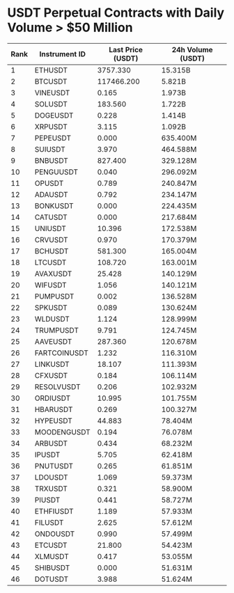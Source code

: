 # USDT Perpetual Contracts with Daily Volume > $50 Million

| Rank | Instrument ID | Last Price (USDT) | 24h Volume (USDT) |
|------|---------------|-------------------|-------------------|
| 1 | ETHUSDT | 3757.330 | 15.315B |
| 2 | BTCUSDT | 117466.200 | 5.821B |
| 3 | VINEUSDT | 0.165 | 1.973B |
| 4 | SOLUSDT | 183.560 | 1.722B |
| 5 | DOGEUSDT | 0.228 | 1.414B |
| 6 | XRPUSDT | 3.115 | 1.092B |
| 7 | PEPEUSDT | 0.000 | 635.400M |
| 8 | SUIUSDT | 3.970 | 464.588M |
| 9 | BNBUSDT | 827.400 | 329.128M |
| 10 | PENGUUSDT | 0.040 | 296.092M |
| 11 | OPUSDT | 0.789 | 240.847M |
| 12 | ADAUSDT | 0.792 | 234.147M |
| 13 | BONKUSDT | 0.000 | 224.435M |
| 14 | CATUSDT | 0.000 | 217.684M |
| 15 | UNIUSDT | 10.396 | 172.538M |
| 16 | CRVUSDT | 0.970 | 170.379M |
| 17 | BCHUSDT | 581.300 | 165.004M |
| 18 | LTCUSDT | 108.720 | 163.001M |
| 19 | AVAXUSDT | 25.428 | 140.129M |
| 20 | WIFUSDT | 1.056 | 140.121M |
| 21 | PUMPUSDT | 0.002 | 136.528M |
| 22 | SPKUSDT | 0.089 | 130.624M |
| 23 | WLDUSDT | 1.124 | 128.999M |
| 24 | TRUMPUSDT | 9.791 | 124.745M |
| 25 | AAVEUSDT | 287.360 | 120.678M |
| 26 | FARTCOINUSDT | 1.232 | 116.310M |
| 27 | LINKUSDT | 18.107 | 111.393M |
| 28 | CFXUSDT | 0.184 | 106.114M |
| 29 | RESOLVUSDT | 0.206 | 102.932M |
| 30 | ORDIUSDT | 10.995 | 101.755M |
| 31 | HBARUSDT | 0.269 | 100.327M |
| 32 | HYPEUSDT | 44.883 | 78.404M |
| 33 | MOODENGUSDT | 0.194 | 76.078M |
| 34 | ARBUSDT | 0.434 | 68.232M |
| 35 | IPUSDT | 5.705 | 62.418M |
| 36 | PNUTUSDT | 0.265 | 61.851M |
| 37 | LDOUSDT | 1.069 | 59.373M |
| 38 | TRXUSDT | 0.321 | 58.900M |
| 39 | PIUSDT | 0.441 | 58.727M |
| 40 | ETHFIUSDT | 1.189 | 57.933M |
| 41 | FILUSDT | 2.625 | 57.612M |
| 42 | ONDOUSDT | 0.990 | 57.499M |
| 43 | ETCUSDT | 21.800 | 54.423M |
| 44 | XLMUSDT | 0.417 | 53.055M |
| 45 | SHIBUSDT | 0.000 | 51.631M |
| 46 | DOTUSDT | 3.988 | 51.624M |
